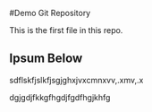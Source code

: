 #Demo Git Repository

This is the first file in this repo.


## Ipsum Below

sdflskfjslkfjsgjghxjvxcmnxvv,.xmv,.x


dgjgdjfkkgfhgdjfgdfhgjkhfg